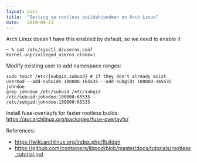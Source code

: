 ```yaml
---
layout: post
title:  "Setting up rootless buildah/podman on Arch Linux"
date:   2019-09-23
---
```


Arch Linux doesn't have this enabled by default, so we need to enable it
```
~ % cat /etc/sysctl.d/userns.conf
kernel.unprivileged_userns_clone=1
```

Modify existing user to add namespace ranges:
```
sudo touch /etc/{subgid,subuid} # if they don't already exist
usermod --add-subuids 100000-165535 --add-subgids 100000-165535 johndoe
grep johndoe /etc/subuid /etc/subgid
/etc/subuid:johndoe:100000:65535
/etc/subgid:johndoe:100000:65535
```

Install fuse-overlayfs for faster rootless builds: https://aur.archlinux.org/packages/fuse-overlayfs/

References:
- https://wiki.archlinux.org/index.php/Buildah
- https://github.com/containers/libpod/blob/master/docs/tutorials/rootless_tutorial.md
